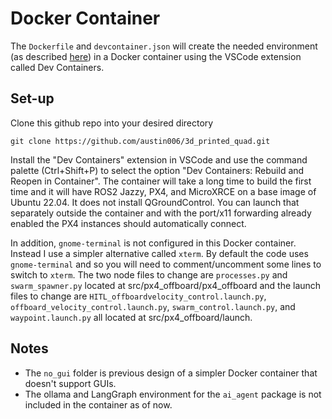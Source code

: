 # Docker Container
The `Dockerfile` and `devcontainer.json` will create the needed environment (as described [here](https://austin006.github.io/3d_printed_quad/software/ros2/#set-up)) in a Docker container using the VSCode extension called Dev Containers. 

## Set-up
Clone this github repo into your desired directory

`git clone https://github.com/austin006/3d_printed_quad.git`

Install the "Dev Containers" extension in VSCode and use the command palette (Ctrl+Shift+P) to select the option "Dev Containers: Rebuild and Reopen in Container". The container will take a long time to build the first time and it will have ROS2 Jazzy, PX4, and MicroXRCE on a base image of Ubuntu 22.04. It does not install QGroundControl. You can launch that separately outside the container and with the port/x11 forwarding already enabled the PX4 instances should automatically connect.

In addition, `gnome-terminal` is not configured in this Docker container. Instead I use a simpler alternative called `xterm`. By default the code uses `gnome-terminal` and so you will need to comment/uncomment some lines to switch to `xterm`. The two node files to change are `processes.py` and `swarm_spawner.py` located at src/px4_offboard/px4_offboard and the launch files to change are `HITL_offboardvelocity_control.launch.py`, `offboard_velocity_control.launch.py`, `swarm_control.launch.py`, and `waypoint.launch.py` all located at src/px4_offboard/launch.

## Notes
- The `no_gui` folder is previous design of a simpler Docker container that doesn't support GUIs. 
- The ollama and LangGraph environment for the `ai_agent` package is not included in the container as of now.